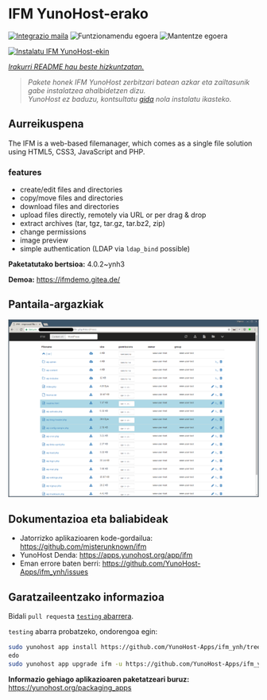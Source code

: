 <!--
Ohart ongi: README hau automatikoki sortu da <https://github.com/YunoHost/apps/tree/master/tools/readme_generator>ri esker
EZ editatu eskuz.
-->

# IFM YunoHost-erako

[![Integrazio maila](https://dash.yunohost.org/integration/ifm.svg)](https://ci-apps.yunohost.org/ci/apps/ifm/) ![Funtzionamendu egoera](https://ci-apps.yunohost.org/ci/badges/ifm.status.svg) ![Mantentze egoera](https://ci-apps.yunohost.org/ci/badges/ifm.maintain.svg)

[![Instalatu IFM YunoHost-ekin](https://install-app.yunohost.org/install-with-yunohost.svg)](https://install-app.yunohost.org/?app=ifm)

*[Irakurri README hau beste hizkuntzatan.](./ALL_README.md)*

> *Pakete honek IFM YunoHost zerbitzari batean azkar eta zailtasunik gabe instalatzea ahalbidetzen dizu.*  
> *YunoHost ez baduzu, kontsultatu [gida](https://yunohost.org/install) nola instalatu ikasteko.*

## Aurreikuspena

The IFM is a web-based filemanager, which comes as a single file solution using HTML5, CSS3, JavaScript and PHP. 

### features

- create/edit files and directories
- copy/move files and directories
- download files and directories
- upload files directly, remotely via URL or per drag & drop
- extract archives (tar, tgz, tar.gz, tar.bz2, zip)
- change permissions
- image preview
- simple authentication (LDAP via `ldap_bind` possible)


**Paketatutako bertsioa:** 4.0.2~ynh3

**Demoa:** <https://ifmdemo.gitea.de/>

## Pantaila-argazkiak

![IFM(r)en pantaila-argazkia](./doc/screenshots/ifm_screenshot.png)

## Dokumentazioa eta baliabideak

- Jatorrizko aplikazioaren kode-gordailua: <https://github.com/misterunknown/ifm>
- YunoHost Denda: <https://apps.yunohost.org/app/ifm>
- Eman errore baten berri: <https://github.com/YunoHost-Apps/ifm_ynh/issues>

## Garatzaileentzako informazioa

Bidali `pull request`a [`testing` abarrera](https://github.com/YunoHost-Apps/ifm_ynh/tree/testing).

`testing` abarra probatzeko, ondorengoa egin:

```bash
sudo yunohost app install https://github.com/YunoHost-Apps/ifm_ynh/tree/testing --debug
edo
sudo yunohost app upgrade ifm -u https://github.com/YunoHost-Apps/ifm_ynh/tree/testing --debug
```

**Informazio gehiago aplikazioaren paketatzeari buruz:** <https://yunohost.org/packaging_apps>
